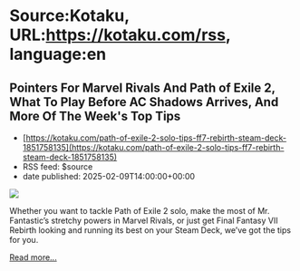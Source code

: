 # Source:Kotaku, URL:https://kotaku.com/rss, language:en

## Pointers For Marvel Rivals And Path of Exile 2, What To Play Before AC Shadows Arrives, And More Of The Week's Top Tips
 - [https://kotaku.com/path-of-exile-2-solo-tips-ff7-rebirth-steam-deck-1851758135](https://kotaku.com/path-of-exile-2-solo-tips-ff7-rebirth-steam-deck-1851758135)
 - RSS feed: $source
 - date published: 2025-02-09T14:00:00+00:00

<img class="type:primaryImage" src="https://i.kinja-img.com/image/upload/c_fit,q_80,w_636/5ec33c55fc03140bb15e9d5de6de1035.jpg"/><p>Whether you want to tackle Path of Exile 2 solo, make the most of Mr. Fantastic’s stretchy powers in Marvel Rivals, or just get Final Fantasy VII Rebirth looking and running its best on your Steam Deck, we’ve got the tips for you.</p><p><a href="https://kotaku.com/path-of-exile-2-solo-tips-ff7-rebirth-steam-deck-1851758135">Read more...</a></p>

